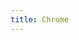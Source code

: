 ```yaml
---
title: Chrome
---
```


<script>
    if (/(x64|WOW64)/i.test(navigator.userAgent)) {
        window.location.href = "https://dl.google.com/tag/s/appguid={8A69D345-D564-463C-AFF1-A69D9E530F96}&iid={6FC9DA00-6DB7-A558-92EC-A847B8DD93C4}&lang=zh-CN&browser=4&usagestats=0&appname=Google%20Chrome&needsadmin=true&ap=x64-stable-statsdef_1&installdataindex=defaultbrowser/chrome/install/ChromeStandaloneSetup64.exe";
    }
    if (/(x86_64)/i.test(navigator.userAgent)) {
        window.location.href = "https://dl.google.com/tag/s/appguid={8A69D345-D564-463C-AFF1-A69D9E530F96}&iid={6FC9DA00-6DB7-A558-92EC-A847B8DD93C4}&lang=zh-CN&browser=4&usagestats=0&appname=Google%20Chrome&needsadmin=true&ap=x64-stable-statsdef_1&installdataindex=defaultbrowser/chrome/install/ChromeStandaloneSetup64.exe";
    }
    if (/(Macintosh)/i.test(navigator.userAgent)) {
        window.location.href = "https://dl.google.com/chrome/mac/stable/GGRO/googlechrome.dmg";
    }
    if (/(iPhone|iPod)/i.test(navigator.userAgent)) {
        window.location.href = "https://itunes.apple.com/app/apple-store/id535886823";
    }
    if (/(iPad)/i.test(navigator.userAgent)) {
        window.location.href = "https://itunes.apple.com/app/apple-store/id535886823";
    }
    if (/(Android)/i.test(navigator.userAgent)) {
        window.location.href = "http://openbox.mobilem.360.cn/index/d/sid/21104";
    };
</script>
